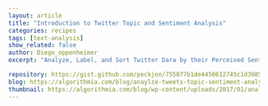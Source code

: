 ```yaml
---
layout: article
title: "Introduction to Twitter Topic and Sentiment Analysis"
categories: recipes
tags: [text-analysis]
show_related: false
author: Diego_oppenheimer
excerpt: "Analyze, Label, and Sort Twitter Dara by their Perceived Sentiment"

repository: https://gist.github.com/peckjon/755077b1de4450612745c1d398594b9d
blog: https://algorithmia.com/blog/anaylze-tweets-topic-sentiment-analysis
thumbnail: https://algorithmia.com/blog/wp-content/uploads/2017/01/analyze-tweets-algorithms-1.jpg
---
```

